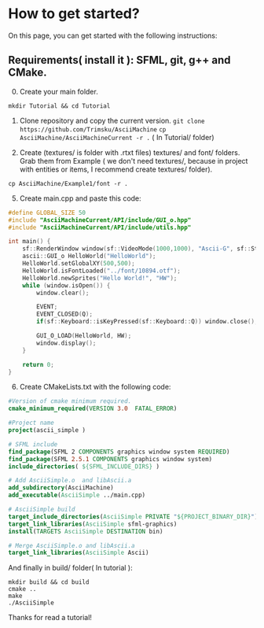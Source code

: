 # How to get started?

On this page, you can get started with the following instructions:

## Requirements( install it ):  SFML, git, g++ and CMake.

0. Create your main folder.
```
mkdir Tutorial && cd Tutorial 
```

1. Clone repository and copy the current version.
`git clone https://github.com/Trimsku/AsciiMachine`
`cp AsciiMachine/AsciiMachineCurrent -r .` ( In Tutorial/ folder)

1. Create (textures/ is folder with .rtxt files) textures/ and font/ folders.
Grab them from Example ( we don't need textures/, because in project with entities or items, I recommend create textures/ folder).
```
cp AsciiMachine/Example1/font -r .
```

5. Create main.cpp and paste this code:

```cpp
#define GLOBAL_SIZE 50
#include "AsciiMachineCurrent/API/include/GUI_o.hpp"
#include "AsciiMachineCurrent/API/include/utils.hpp"

int main() {
    sf::RenderWindow window(sf::VideoMode(1000,1000), "Ascii-G", sf::Style::Fullscreen);
    ascii::GUI_o HelloWorld("HelloWorld");
    HelloWorld.setGlobalXY(500,500);
    HelloWorld.isFontLoaded("../font/10894.otf");
    HelloWorld.newSprites("Hello World!", "HW");
    while (window.isOpen()) {
        window.clear();

        EVENT;
        EVENT_CLOSED(Q);
        if(sf::Keyboard::isKeyPressed(sf::Keyboard::Q)) window.close();

        GUI_O_LOAD(HelloWorld, HW);
        window.display();
    }

    return 0;
}
```

6. Create CMakeLists.txt with the following code:

```cmake
#Version of cmake minimum required.
cmake_minimum_required(VERSION 3.0  FATAL_ERROR)	 

#Project name
project(ascii_simple )

# SFML include
find_package(SFML 2 COMPONENTS graphics window system REQUIRED)
find_package(SFML 2.5.1 COMPONENTS graphics window system)
include_directories( ${SFML_INCLUDE_DIRS} )

# Add AsciiSimple.o  and libAscii.a
add_subdirectory(AsciiMachine)
add_executable(AsciiSimple ../main.cpp)	

# AsciiSimple build
target_include_directories(AsciiSimple PRIVATE "${PROJECT_BINARY_DIR}")
target_link_libraries(AsciiSimple sfml-graphics)
install(TARGETS AsciiSimple DESTINATION bin)

# Merge AsciiSimple.o and libAscii.a
target_link_libraries(AsciiSimple Ascii)
```

And finally in build/ folder( In tutorial ):

```
mkdir build && cd build
cmake ..
make
./AsciiSimple
```

Thanks for read a tutorial!
